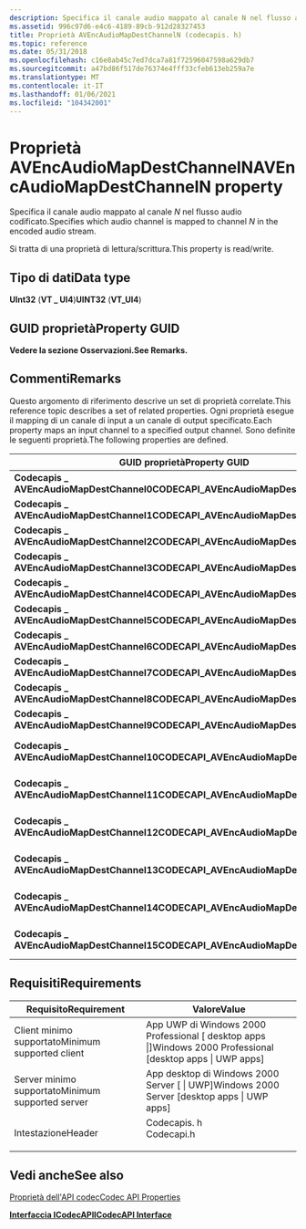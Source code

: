 ```yaml
---
description: Specifica il canale audio mappato al canale N nel flusso audio codificato.
ms.assetid: 996c97d6-e4c6-4189-89cb-912d28327453
title: Proprietà AVEncAudioMapDestChannelN (codecapis. h)
ms.topic: reference
ms.date: 05/31/2018
ms.openlocfilehash: c16e8ab45c7ed7dca7a81f72596047598a629db7
ms.sourcegitcommit: a47bd86f517de76374e4fff33cfeb613eb259a7e
ms.translationtype: MT
ms.contentlocale: it-IT
ms.lasthandoff: 01/06/2021
ms.locfileid: "104342001"
---
```

# <a name="avencaudiomapdestchanneln-property"></a><span data-ttu-id="b6b01-103">Proprietà AVEncAudioMapDestChannelN</span><span class="sxs-lookup"><span data-stu-id="b6b01-103">AVEncAudioMapDestChannelN property</span></span>

<span data-ttu-id="b6b01-104">Specifica il canale audio mappato al canale *N* nel flusso audio codificato.</span><span class="sxs-lookup"><span data-stu-id="b6b01-104">Specifies which audio channel is mapped to channel *N* in the encoded audio stream.</span></span>

<span data-ttu-id="b6b01-105">Si tratta di una proprietà di lettura/scrittura.</span><span class="sxs-lookup"><span data-stu-id="b6b01-105">This property is read/write.</span></span>

## <a name="data-type"></a><span data-ttu-id="b6b01-106">Tipo di dati</span><span class="sxs-lookup"><span data-stu-id="b6b01-106">Data type</span></span>

<span data-ttu-id="b6b01-107">**UInt32** (**VT \_ UI4**)</span><span class="sxs-lookup"><span data-stu-id="b6b01-107">**UINT32** (**VT\_UI4**)</span></span>

## <a name="property-guid"></a><span data-ttu-id="b6b01-108">GUID proprietà</span><span class="sxs-lookup"><span data-stu-id="b6b01-108">Property GUID</span></span>

<span data-ttu-id="b6b01-109">**Vedere la sezione Osservazioni.**</span><span class="sxs-lookup"><span data-stu-id="b6b01-109">**See Remarks.**</span></span>

## <a name="remarks"></a><span data-ttu-id="b6b01-110">Commenti</span><span class="sxs-lookup"><span data-stu-id="b6b01-110">Remarks</span></span>

<span data-ttu-id="b6b01-111">Questo argomento di riferimento descrive un set di proprietà correlate.</span><span class="sxs-lookup"><span data-stu-id="b6b01-111">This reference topic describes a set of related properties.</span></span> <span data-ttu-id="b6b01-112">Ogni proprietà esegue il mapping di un canale di input a un canale di output specificato.</span><span class="sxs-lookup"><span data-stu-id="b6b01-112">Each property maps an input channel to a specified output channel.</span></span> <span data-ttu-id="b6b01-113">Sono definite le seguenti proprietà.</span><span class="sxs-lookup"><span data-stu-id="b6b01-113">The following properties are defined.</span></span>



| <span data-ttu-id="b6b01-114">GUID proprietà</span><span class="sxs-lookup"><span data-stu-id="b6b01-114">Property GUID</span></span>                            | <span data-ttu-id="b6b01-115">Descrizione</span><span class="sxs-lookup"><span data-stu-id="b6b01-115">Description</span></span>             |
|------------------------------------------|-------------------------|
| <span data-ttu-id="b6b01-116">**Codecapis \_ AVEncAudioMapDestChannel0**</span><span class="sxs-lookup"><span data-stu-id="b6b01-116">**CODECAPI\_AVEncAudioMapDestChannel0**</span></span>  | <span data-ttu-id="b6b01-117">Canale di destinazione 0.</span><span class="sxs-lookup"><span data-stu-id="b6b01-117">Destination channel 0.</span></span>  |
| <span data-ttu-id="b6b01-118">**Codecapis \_ AVEncAudioMapDestChannel1**</span><span class="sxs-lookup"><span data-stu-id="b6b01-118">**CODECAPI\_AVEncAudioMapDestChannel1**</span></span>  | <span data-ttu-id="b6b01-119">Canale di destinazione 1.</span><span class="sxs-lookup"><span data-stu-id="b6b01-119">Destination channel 1.</span></span>  |
| <span data-ttu-id="b6b01-120">**Codecapis \_ AVEncAudioMapDestChannel2**</span><span class="sxs-lookup"><span data-stu-id="b6b01-120">**CODECAPI\_AVEncAudioMapDestChannel2**</span></span>  | <span data-ttu-id="b6b01-121">Canale di destinazione 2.</span><span class="sxs-lookup"><span data-stu-id="b6b01-121">Destination channel 2.</span></span>  |
| <span data-ttu-id="b6b01-122">**Codecapis \_ AVEncAudioMapDestChannel3**</span><span class="sxs-lookup"><span data-stu-id="b6b01-122">**CODECAPI\_AVEncAudioMapDestChannel3**</span></span>  | <span data-ttu-id="b6b01-123">Canale di destinazione 3.</span><span class="sxs-lookup"><span data-stu-id="b6b01-123">Destination channel 3.</span></span>  |
| <span data-ttu-id="b6b01-124">**Codecapis \_ AVEncAudioMapDestChannel4**</span><span class="sxs-lookup"><span data-stu-id="b6b01-124">**CODECAPI\_AVEncAudioMapDestChannel4**</span></span>  | <span data-ttu-id="b6b01-125">Canale di destinazione 4.</span><span class="sxs-lookup"><span data-stu-id="b6b01-125">Destination channel 4.</span></span>  |
| <span data-ttu-id="b6b01-126">**Codecapis \_ AVEncAudioMapDestChannel5**</span><span class="sxs-lookup"><span data-stu-id="b6b01-126">**CODECAPI\_AVEncAudioMapDestChannel5**</span></span>  | <span data-ttu-id="b6b01-127">Canale di destinazione 5.</span><span class="sxs-lookup"><span data-stu-id="b6b01-127">Destination channel 5.</span></span>  |
| <span data-ttu-id="b6b01-128">**Codecapis \_ AVEncAudioMapDestChannel6**</span><span class="sxs-lookup"><span data-stu-id="b6b01-128">**CODECAPI\_AVEncAudioMapDestChannel6**</span></span>  | <span data-ttu-id="b6b01-129">Canale di destinazione 6.</span><span class="sxs-lookup"><span data-stu-id="b6b01-129">Destination channel 6.</span></span>  |
| <span data-ttu-id="b6b01-130">**Codecapis \_ AVEncAudioMapDestChannel7**</span><span class="sxs-lookup"><span data-stu-id="b6b01-130">**CODECAPI\_AVEncAudioMapDestChannel7**</span></span>  | <span data-ttu-id="b6b01-131">Canale di destinazione 7.</span><span class="sxs-lookup"><span data-stu-id="b6b01-131">Destination channel 7.</span></span>  |
| <span data-ttu-id="b6b01-132">**Codecapis \_ AVEncAudioMapDestChannel8**</span><span class="sxs-lookup"><span data-stu-id="b6b01-132">**CODECAPI\_AVEncAudioMapDestChannel8**</span></span>  | <span data-ttu-id="b6b01-133">Canale di destinazione 8.</span><span class="sxs-lookup"><span data-stu-id="b6b01-133">Destination channel 8.</span></span>  |
| <span data-ttu-id="b6b01-134">**Codecapis \_ AVEncAudioMapDestChannel9**</span><span class="sxs-lookup"><span data-stu-id="b6b01-134">**CODECAPI\_AVEncAudioMapDestChannel9**</span></span>  | <span data-ttu-id="b6b01-135">Canale di destinazione 9.</span><span class="sxs-lookup"><span data-stu-id="b6b01-135">Destination channel 9.</span></span>  |
| <span data-ttu-id="b6b01-136">**Codecapis \_ AVEncAudioMapDestChannel10**</span><span class="sxs-lookup"><span data-stu-id="b6b01-136">**CODECAPI\_AVEncAudioMapDestChannel10**</span></span> | <span data-ttu-id="b6b01-137">Canale di destinazione 10.</span><span class="sxs-lookup"><span data-stu-id="b6b01-137">Destination channel 10.</span></span> |
| <span data-ttu-id="b6b01-138">**Codecapis \_ AVEncAudioMapDestChannel11**</span><span class="sxs-lookup"><span data-stu-id="b6b01-138">**CODECAPI\_AVEncAudioMapDestChannel11**</span></span> | <span data-ttu-id="b6b01-139">Canale di destinazione 11.</span><span class="sxs-lookup"><span data-stu-id="b6b01-139">Destination channel 11.</span></span> |
| <span data-ttu-id="b6b01-140">**Codecapis \_ AVEncAudioMapDestChannel12**</span><span class="sxs-lookup"><span data-stu-id="b6b01-140">**CODECAPI\_AVEncAudioMapDestChannel12**</span></span> | <span data-ttu-id="b6b01-141">Canale di destinazione 12.</span><span class="sxs-lookup"><span data-stu-id="b6b01-141">Destination channel 12.</span></span> |
| <span data-ttu-id="b6b01-142">**Codecapis \_ AVEncAudioMapDestChannel13**</span><span class="sxs-lookup"><span data-stu-id="b6b01-142">**CODECAPI\_AVEncAudioMapDestChannel13**</span></span> | <span data-ttu-id="b6b01-143">Canale di destinazione 13.</span><span class="sxs-lookup"><span data-stu-id="b6b01-143">Destination channel 13.</span></span> |
| <span data-ttu-id="b6b01-144">**Codecapis \_ AVEncAudioMapDestChannel14**</span><span class="sxs-lookup"><span data-stu-id="b6b01-144">**CODECAPI\_AVEncAudioMapDestChannel14**</span></span> | <span data-ttu-id="b6b01-145">Canale di destinazione 14.</span><span class="sxs-lookup"><span data-stu-id="b6b01-145">Destination channel 14.</span></span> |
| <span data-ttu-id="b6b01-146">**Codecapis \_ AVEncAudioMapDestChannel15**</span><span class="sxs-lookup"><span data-stu-id="b6b01-146">**CODECAPI\_AVEncAudioMapDestChannel15**</span></span> | <span data-ttu-id="b6b01-147">Canale di destinazione 15.</span><span class="sxs-lookup"><span data-stu-id="b6b01-147">Destination channel 15.</span></span> |



 

## <a name="requirements"></a><span data-ttu-id="b6b01-148">Requisiti</span><span class="sxs-lookup"><span data-stu-id="b6b01-148">Requirements</span></span>



| <span data-ttu-id="b6b01-149">Requisito</span><span class="sxs-lookup"><span data-stu-id="b6b01-149">Requirement</span></span> | <span data-ttu-id="b6b01-150">Valore</span><span class="sxs-lookup"><span data-stu-id="b6b01-150">Value</span></span> |
|-------------------------------------|---------------------------------------------------------------------------------------|
| <span data-ttu-id="b6b01-151">Client minimo supportato</span><span class="sxs-lookup"><span data-stu-id="b6b01-151">Minimum supported client</span></span><br/> | <span data-ttu-id="b6b01-152">App UWP di Windows 2000 Professional \[ desktop apps \|\]</span><span class="sxs-lookup"><span data-stu-id="b6b01-152">Windows 2000 Professional \[desktop apps \| UWP apps\]</span></span><br/>                     |
| <span data-ttu-id="b6b01-153">Server minimo supportato</span><span class="sxs-lookup"><span data-stu-id="b6b01-153">Minimum supported server</span></span><br/> | <span data-ttu-id="b6b01-154">App desktop di Windows 2000 Server \[ \| UWP\]</span><span class="sxs-lookup"><span data-stu-id="b6b01-154">Windows 2000 Server \[desktop apps \| UWP apps\]</span></span><br/>                           |
| <span data-ttu-id="b6b01-155">Intestazione</span><span class="sxs-lookup"><span data-stu-id="b6b01-155">Header</span></span><br/>                   | <dl> <span data-ttu-id="b6b01-156"><dt>Codecapis. h</dt></span><span class="sxs-lookup"><span data-stu-id="b6b01-156"><dt>Codecapi.h</dt></span></span> </dl> |



## <a name="see-also"></a><span data-ttu-id="b6b01-157">Vedi anche</span><span class="sxs-lookup"><span data-stu-id="b6b01-157">See also</span></span>

<dl> <dt>

[<span data-ttu-id="b6b01-158">Proprietà dell'API codec</span><span class="sxs-lookup"><span data-stu-id="b6b01-158">Codec API Properties</span></span>](codec-api-properties.md)
</dt> <dt>

[<span data-ttu-id="b6b01-159">**Interfaccia ICodecAPI**</span><span class="sxs-lookup"><span data-stu-id="b6b01-159">**ICodecAPI Interface**</span></span>](/windows/desktop/api/Strmif/nn-strmif-icodecapi)
</dt> </dl>

 

 




